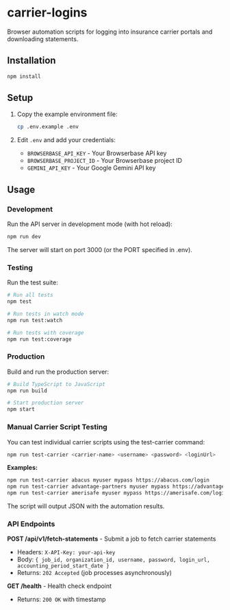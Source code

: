 # carrier-logins

Browser automation scripts for logging into insurance carrier portals and downloading statements.

## Installation

```bash
npm install
```

## Setup

1. Copy the example environment file:
   ```bash
   cp .env.example .env
   ```

2. Edit `.env` and add your credentials:
   - `BROWSERBASE_API_KEY` - Your Browserbase API key
   - `BROWSERBASE_PROJECT_ID` - Your Browserbase project ID
   - `GEMINI_API_KEY` - Your Google Gemini API key

## Usage

### Development

Run the API server in development mode (with hot reload):

```bash
npm run dev
```

The server will start on port 3000 (or the PORT specified in .env).

### Testing

Run the test suite:

```bash
# Run all tests
npm test

# Run tests in watch mode
npm run test:watch

# Run tests with coverage
npm run test:coverage
```

### Production

Build and run the production server:

```bash
# Build TypeScript to JavaScript
npm run build

# Start production server
npm start
```

### Manual Carrier Script Testing

You can test individual carrier scripts using the test-carrier command:

```bash
npm run test-carrier <carrier-name> <username> <password> <loginUrl>
```

**Examples:**

```bash
npm run test-carrier abacus myuser mypass https://abacus.com/login
npm run test-carrier advantage-partners myuser mypass https://advantage.com/login
npm run test-carrier amerisafe myuser mypass https://amerisafe.com/login
```

The script will output JSON with the automation results.

### API Endpoints

**POST /api/v1/fetch-statements** - Submit a job to fetch carrier statements
- Headers: `X-API-Key: your-api-key`
- Body: `{ job_id, organization_id, username, password, login_url, accounting_period_start_date }`
- Returns: `202 Accepted` (job processes asynchronously)

**GET /health** - Health check endpoint
- Returns: `200 OK` with timestamp
